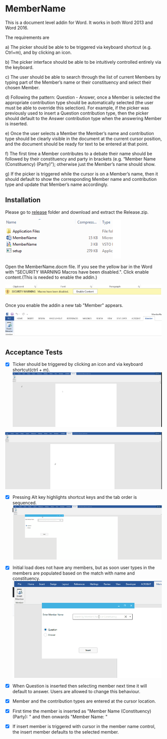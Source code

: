 # MemberName

This is a document level addin for Word. It works in both Word 2013 and Word 2016.

The requirements are 

a) The picker should be able to be triggered via keyboard shortcut (e.g. Ctrl+m), and by clicking an icon.  

b)	The picker interface should be able to be intuitively controlled entirely via the keyboard.

c)	The user should be able to search through the list of current Members by typing part of the Member’s name or their constituency and select their chosen Member.  

d)	Following the pattern: Question - Answer, once a Member is selected the appropriate contribution type should be automatically selected (the user must be able to override this selection).  For example, if the picker was previously used to insert a Question contribution type, then the picker should default to the Answer contribution type when the answering Member is inserted.  

e)	Once the user selects a Member the Member’s name and contribution type should be clearly visible in the document at the current cursor position, and the document should be ready for text to be entered at that point.

f)	The first time a Member contributes to a debate their name should be followed by their constituency and party in brackets (e.g. “Member Name (Constituency) (Party)”); otherwise just the Member’s name should show.

g)	If the picker is triggered while the cursor is on a Member’s name, then it should default to show the corresponding Member name and contribution type and update that Member’s name accordingly.

## Installation

Please go to [release](https://github.com/mkiruba/MemberName/releases) folder and download and extract the Release.zip.

![Alt text](images/fileexplorer.png?raw=true "FileExplorer")

Open the MemberName.docm file.
If you see the yellow bar in the Word with "SECURITY WARNING Macros have been disabled.". Click enable content.(This is needed to enable the addin.)

![Alt text](images/warning.png?raw=true "Warning")

Once you enable the addin a new tab "Member" appears.

![Alt text](images/tab.png?raw=true "Tab")

## Acceptance Tests

- [x] Ticker should be triggered by clicking an icon and via keyboard shortcut(ctrl + m).
![Alt text](images/gifs/ButtonClick.gif?raw=true "ButtonClick")

![Alt text](images/gifs/shortcut.gif?raw=true "ButtonClick")

- [x] Pressing Alt key highlights shortcut keys and the tab order is sequenced.
![Alt text](images/gifs/keyboard.gif?raw=true "ButtonClick")

- [x] Initial load does not have any members, but as soon user types in the members are populated based on the match with name and constituency.
![Alt text](images/gifs/memberselect.gif?raw=true "ButtonClick")
- [x] When Question is inserted then selecting member next time it will default to answer. Users are allowed to change this behaviour.

- [x] Member and the contribution types are entered at the cursor location.

- [x] First time the member is inserted as "Member Name (Constituency) (Party): " and then onwards "Member Name: "

- [x] If insert member is triggered with cursor in the member name control, the insert member defaults to the selected member.
